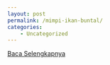 ```yaml
---
layout: post
permalink: /mimpi-ikan-buntal/
categories:
    - Uncategorized
---
```


[Baca Selengkapnya](/01)